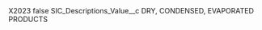 <?xml version="1.0" encoding="UTF-8"?>
<CustomMetadata xmlns="http://soap.sforce.com/2006/04/metadata" xmlns:xsi="http://www.w3.org/2001/XMLSchema-instance" xmlns:xsd="http://www.w3.org/2001/XMLSchema">
    <label>X2023</label>
    <protected>false</protected>
    <values>
        <field>SIC_Descriptions_Value__c</field>
        <value xsi:type="xsd:string">DRY, CONDENSED, EVAPORATED PRODUCTS</value>
    </values>
</CustomMetadata>
